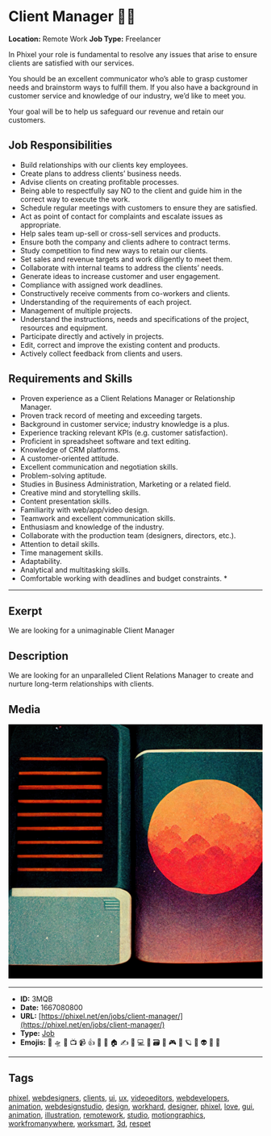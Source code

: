 # Client Manager 💆‍♀️
**Location:** Remote Work
**Job Type:** Freelancer


In Phixel your role is fundamental to resolve any issues that arise to ensure clients are satisfied with our services.

You should be an excellent communicator who’s able to grasp customer needs and brainstorm ways to fulfill them. If you also have a background in customer service and knowledge of our industry, we’d like to meet you.

Your goal will be to help us safeguard our revenue and retain our customers.
## Job Responsibilities

- Build relationships with our clients key employees.
- Create plans to address clients’ business needs.
- Advise clients on creating profitable processes.
- Being able to respectfully say NO to the client and guide him in the correct way to execute the work.
- Schedule regular meetings with customers to ensure they are satisfied.
- Act as point of contact for complaints and escalate issues as appropriate.
- Help sales team up-sell or cross-sell services and products.
- Ensure both the company and clients adhere to contract terms.
- Study competition to find new ways to retain our clients.
- Set sales and revenue targets and work diligently to meet them.
- Collaborate with internal teams to address the clients’ needs.
- Generate ideas to increase customer and user engagement.
- Compliance with assigned work deadlines.
- Constructively receive comments from co-workers and clients.
- Understanding of the requirements of each project.
- Management of multiple projects.
- Understand the instructions, needs and specifications of the project, resources and equipment.
- Participate directly and actively in projects.
- Edit, correct and improve the existing content and products.
- Actively collect feedback from clients and users.

## Requirements and Skills

- Proven experience as a Client Relations Manager or Relationship Manager.
- Proven track record of meeting and exceeding targets.
- Background in customer service; industry knowledge is a plus.
- Experience tracking relevant KPIs (e.g. customer satisfaction).
- Proficient in spreadsheet software and text editing.
- Knowledge of CRM platforms.
- A customer-oriented attitude.
- Excellent communication and negotiation skills.
- Problem-solving aptitude.
- Studies in Business Administration, Marketing or a related field.
- Creative mind and storytelling skills.
- Content presentation skills.
- Familiarity with web/app/video design.
- Teamwork and excellent communication skills.
- Enthusiasm and knowledge of the industry.
- Collaborate with the production team (designers, directors, etc.).
- Attention to detail skills.
- Time management skills.
- Adaptability.
- Analytical and multitasking skills.
- Comfortable working with deadlines and budget constraints. *


------------
## Exerpt
We are looking for a unimaginable Client Manager
## Description
We are looking for an unparalleled Client Relations Manager to create and nurture long-term relationships with clients.
## Media
<img src="media/jop-client-manager.jpg">

------------
- **ID:** 3MQB
- **Date:** 1667080800
- **URL:** [https://phixel.net/en/jobs/client-manager/](https://phixel.net/en/jobs/client-manager/)
- **Type:** [Job](#job)
- **Emojis:** 🎨 🛸 📼 📺 📹 👍 🔗 📝 🏠 ✍️ 👨 💻 👑 🗃 👾 🎮 📲 🪐 🌟 👽 🚀 🌌

------------
## Tags
[phixel](#phixel), [webdesigners](#webdesigners), [clients](#clients), [ui](#ui), [ux](#ux), [videoeditors](#videoeditors), [webdevelopers](#webdevelopers), [animation](#animation), [webdesignstudio](#webdesignstudio), [design](#design), [workhard](#workhard), [designer](#designer), [phixel](#phixel), [love](#love), [gui](#gui), [animation](#animation), [illustration](#illustration), [remotework](#remotework), [studio](#studio), [motiongraphics](#motiongraphics), [workfromanywhere](#workfromanywhere), [worksmart](#worksmart), [3d](#3d), [respet](#respet)
